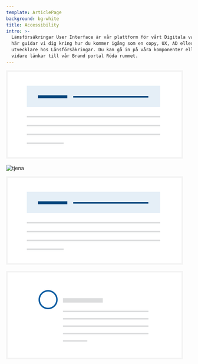 ```yaml
---
template: ArticlePage
background: bg-white
title: Accessibility
intro: >-
  Länsförsäkringar User Interface är vår plattform för vårt Digitala varumärke.
  här guidar vi dig kring hur du kommer igång som en copy, UX, AD eller frontend
  utvecklare hos Länsförsäkringar. Du kan gå in på våra komponenter eller hittar
  vidare länkar till vår Brand portal Röda rummet.
---
```

![test](/img/alert.svg "Content--ImageBackground")

![tjena](/img/apps.jpg)

![test](/img/alert.svg "Content--ImageBackground")

![alt text](/img/avatar.svg)

